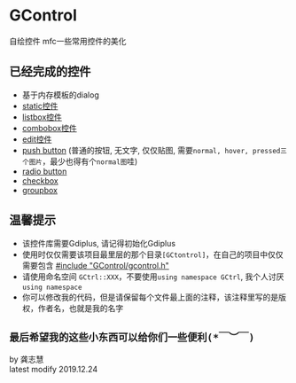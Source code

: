 # GControl
自绘控件
mfc一些常用控件的美化

## 已经完成的控件  
* 基于内存模板的dialog
* [static控件](./GControl/GControl/GControl/gstatic.h)
* [listbox控件](./GControl/GControl/GControl/glistbox.h)
* [combobox控件](./GControl/GControl/GControl/gcombobox.h)
* [edit控件](./GControl/GControl/GControl/gedit.h)
* [push button](./GControl/GControl/GControl/gbutton.h) (普通的按钮, 无文字, 仅仅贴图, 需要`normal, hover, pressed三个图片`，最少也得有个`normal图`哇)
* [radio button](./GControl/GControl/GControl/gbutton.h)
* [checkbox](./GControl/GControl/GControl/gbutton.h)
* [groupbox](./GControl/GControl/GControl/ggroupbox.h)

## 温馨提示
* 该控件库需要Gdiplus, 请记得初始化Gdiplus
* 使用时仅仅需要该项目最里层的那个目录`[GCtontrol]`，在自己的项目中仅仅需要包含 [#include "GControl/gcontrol.h"](./GControl/GControl/GControl/gcontrol.h)
* 请使用命名空间 `GCtrl::XXX`，不要使用`using namespace GCtrl`, 我个人讨厌`using namespace`
* 你可以修改我的代码，但是请保留每个文件最上面的注释，该注释里写的是版权，作者名，也就是我的名字

## `最后希望我的这些小东西可以给你们一些便利(*￣︶￣)`

by 龚志慧  
latest  modify 2019.12.24